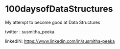 # 100daysofDataStructures

My attempt to become good at Data Structures


twitter : susmitha_peeka



linkedIN: https://www.linkedin.com/in/susmitha-peeka
